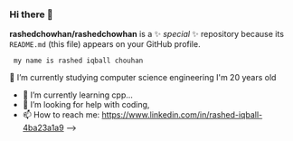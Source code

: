### Hi there 👋


**rashedchowhan/rashedchowhan** is a ✨ _special_ ✨ repository because its `README.md` (this file) appears on your GitHub profile.


     my name is rashed iqball chouhan
  🌱 I’m currently studying computer science engineering
      I'm 20 years old 
- 🌱 I’m currently learning cpp...
- 🤔 I’m looking for help with coding, 
- 📫 How to reach me: https://www.linkedin.com/in/rashed-iqball-4ba23a1a9
-->
